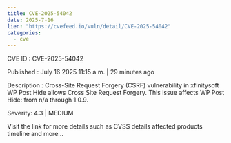 ```yaml
--- 
title: CVE-2025-54042
date: 2025-7-16
lien: "https://cvefeed.io/vuln/detail/CVE-2025-54042"
categories:
  - cve
---
```


CVE ID : CVE-2025-54042

Published :  July 16
2025
11:15 a.m. | 29 minutes ago

Description : Cross-Site Request Forgery (CSRF) vulnerability in xfinitysoft WP Post Hide allows Cross Site Request Forgery. This issue affects WP Post Hide: from n/a through 1.0.9.

Severity: 4.3 | MEDIUM

Visit the link for more details
such as CVSS details
affected products
timeline
and more...
